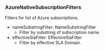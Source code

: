 ### AzureNativeSubscriptionFilters
Filters for list of Azure subscriptions.

- nameSubstringFilter: NameSubstringFilter
  - Filter by substring of subscription name.
- effectiveSlaFilter: EffectiveSlaFilter
  - Filter by effective SLA Domain.
